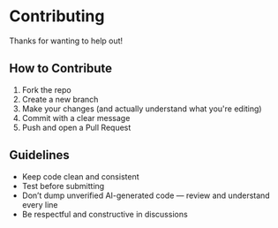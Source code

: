 # Contributing

Thanks for wanting to help out!

## How to Contribute

1. Fork the repo
2. Create a new branch
3. Make your changes (and actually understand what you're editing)
4. Commit with a clear message
5. Push and open a Pull Request

## Guidelines

- Keep code clean and consistent
- Test before submitting
- Don’t dump unverified AI-generated code — review and understand every line
- Be respectful and constructive in discussions
